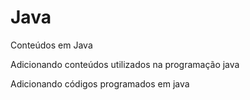 # Java
 Conteúdos em Java 

 Adicionando conteúdos utilizados na programação java
 
 Adicionando códigos programados em java
